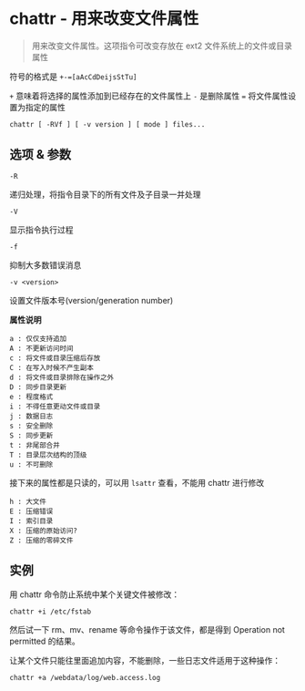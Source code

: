 # chattr - 用来改变文件属性

> 用来改变文件属性。这项指令可改变存放在 ext2 文件系统上的文件或目录属性

符号的格式是 `+-=[aAcCdDeijsStTu]`

`+` 意味着将选择的属性添加到已经存在的文件属性上
`-` 是删除属性
`=` 将文件属性设置为指定的属性

```
chattr [ -RVf ] [ -v version ] [ mode ] files...
```

## 选项 & 参数

`-R`

递归处理，将指令目录下的所有文件及子目录一并处理

`-V`

显示指令执行过程

`-f`

抑制大多数错误消息

`-v <version>`

设置文件版本号(version/generation number)

**属性说明**

```
a : 仅仅支持追加
A : 不更新访问时间
c : 将文件或目录压缩后存放
C : 在写入时候不产生副本
d : 将文件或目录排除在操作之外
D : 同步目录更新
e : 程度格式
i : 不得任意更动文件或目录
j : 数据日志
s : 安全删除
S : 同步更新
t : 非尾部合并
T : 目录层次结构的顶级
u : 不可删除
```

接下来的属性都是只读的，可以用 `lsattr` 查看，不能用 chattr 进行修改

```
h : 大文件
E : 压缩错误
I : 索引目录
X : 压缩的原始访问?
Z : 压缩的零碎文件
```

## 实例

用 chattr 命令防止系统中某个关键文件被修改：

```
chattr +i /etc/fstab
```

然后试一下 rm、mv、rename 等命令操作于该文件，都是得到 Operation not permitted 的结果。

让某个文件只能往里面追加内容，不能删除，一些日志文件适用于这种操作：

```
chattr +a /webdata/log/web.access.log
```
